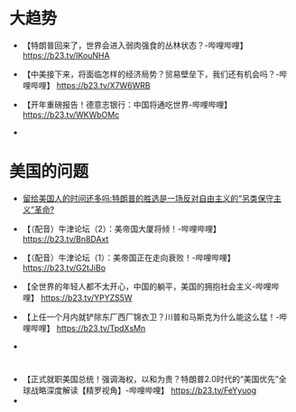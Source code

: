 
# 大趋势
- 【特朗普回来了，世界会进入弱肉强食的丛林状态？-哔哩哔哩】 https://b23.tv/IKouNHA

- 【中美接下来，将面临怎样的经济局势？贸易壁垒下，我们还有机会吗？-哔哩哔哩】 https://b23.tv/X7W6WRB
- 【开年重磅报告！德意志银行：中国将通吃世界-哔哩哔哩】 https://b23.tv/WKWbOMc
- 


# 美国的问题
- [留给美国人的时间还多吗:特朗普的胜选是一场反对自由主义的“另类保守主义”革命?](https://b23.tv/LHcJ16j)

- 【（配音）牛津论坛（2）：美帝国大厦将倾！-哔哩哔哩】 https://b23.tv/Bn8DAxt
- 【（配音）牛津论坛（1）：美帝国正在走向衰败！-哔哩哔哩】 https://b23.tv/G2tJiBo

- 【全世界的年轻人都不太开心，中国的躺平，美国的拥抱社会主义-哔哩哔哩】 https://b23.tv/YPYZS5W
- 【上任一个月内就铲除东厂西厂锦衣卫？川普和马斯克为什么能这么猛！-哔哩哔哩】 https://b23.tv/TpdXsMn
- 

# 
- 【正式就职美国总统！强调海权，以和为贵？特朗普2.0时代的“美国优先”全球战略深度解读【精罗视角】-哔哩哔哩】 https://b23.tv/FeYyuog
- 
